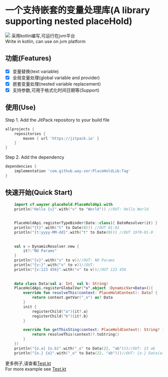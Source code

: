 # 一个支持嵌套的变量处理库(A library supporting nested placeHold)
[![](https://jitpack.io/v/way-zer/PlaceHoldLib.svg)](https://jitpack.io/#way-zer/PlaceHoldLib)
采用kotlin编写,可运行在jvm平台  
Write in kotlin, can use on jvm platform
## 功能(Features)
- [x] 变量替换(text variable)
- [x] 全局变量处理(global variable and provider)
- [x] 嵌套变量处理(nested variable replacement)
- [x] 支持参数,可用于格式化时间日期等(Support)
## 使用(Use)
Step 1. Add the JitPack repository to your build file
```groovy
allprojects {
    repositories {
        maven { url 'https://jitpack.io' }
    }
}
```
Step 2. Add the dependency
```groovy
dependencies {
    implementation 'com.github.way-zer:PlaceHoldLib:Tag'
}
```
## 快速开始(Quick Start)
```kotlin
    import cf.wayzer.placehold.PlaceHoldApi.with
    println("Hello {v}".with("v" to "World")) //OUT: Hello World
    
    
    PlaceHoldApi.registerTypeBinder(Date::class){ DateResolver(it) }
    println("{t}".with("t" to Date(0))) //OUT 01-01
    println("{t:yyyy-MM-dd}".with("t" to Date(0))) //OUT 1970-01-0
    
    
    val v = DynamicResolver.new {
        it?:"NO Params"
    }
    println("{v}".with("v" to v))//OUT: NO Params
    println("{v:}".with("v" to v))//OUT: 
    println("{v:123 456}".with("v" to v))//OUT 123 456
    
    
    data class Data(val a: Int, val b: String)
    PlaceHoldApi.registerGlobalVar("o",object :DynamicVar<Data>(){
        override fun resolveThis(context: PlaceHoldContext): Data? {
            return context.getVar("_o") as? Data
        }
        init {
            registerChild("a"){it?.a}
            registerChild("b"){it?.b}
        }

        override fun getThisSting(context: PlaceHoldContext): String? {
            return resolveThis(context)?.toString()
        }
    })
    println("{o.a} {o.b}".with("_o" to Data(22, "ab")))//OUT: 22 ab
    println("{o.} {o}".with("_o" to Data(22, "ab")))//OUT: {o.} Data(a=22, b=ab)
```
更多例子,请查看[Test.kt](./src/test/kotlin/Test.kt)  
For more example see [Test.kt](./src/test/kotlin/Test.kt)
